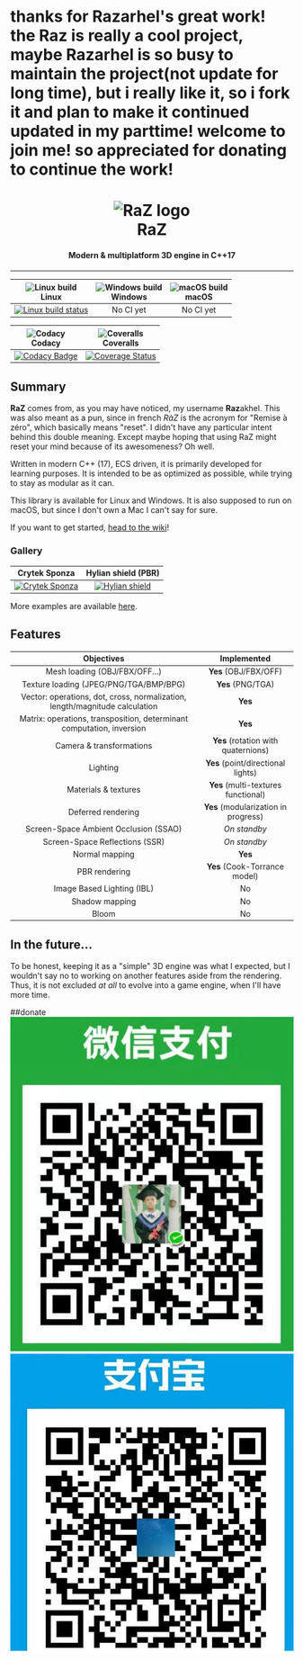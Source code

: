 # thanks for Razarhel's great work! the Raz is really a cool project, maybe Razarhel is so busy to maintain the project(not update for long time), but i really like it, so i fork it and plan to make it continued updated in my parttime! welcome to join me!  so appreciated for donating to continue the work! 
<h1 align="center">
    <img alt="RaZ logo" src="https://i.imgur.com/rwGGcpr.png" />
    <br />
    RaZ
</h1>

<h4 align="center">Modern &amp; multiplatform 3D engine in C++17</h4>

---

| <img alt="Linux build" src="https://www.screenconnect.com/Images/LogoLinux.png" align="center" height="30" width="30" /><br />Linux | <img alt="Windows build" src="https://upload.wikimedia.org/wikipedia/commons/thumb/7/76/Windows_logo_-_2012_%28dark_blue%2C_lines_thinner%29.svg/414px-Windows_logo_-_2012_%28dark_blue%2C_lines_thinner%29.svg.png" align="center" height="30" width="30" /><br />Windows | <img alt="macOS build" src="https://upload.wikimedia.org/wikipedia/commons/thumb/f/fa/Apple_logo_black.svg/245px-Apple_logo_black.svg.png" align="center" height="30" width="30" /><br />macOS |
| :---------------------------------------------------------------------------------------------------------------------------------: | :------------------------------------------------------------------------------------------------------------------------------------------------------------------------------------------------------------------------------------------------------------------------: | :--------------------------------------------------------------------------------------------------------------------------------------------------------------------------------------------: |
| [![Linux build status](https://travis-ci.com/Razakhel/RaZ.svg?branch=master)](https://travis-ci.com/Razakhel/RaZ)                   | No CI yet                                                                                                                                                                                                                                                                  | No CI yet                                                                                                                                                                                      |

| <img alt="Codacy" src="https://seeklogo.com/images/C/codacy-logo-1A40ABD314-seeklogo.com.png" align="center" height="30" width="30" /><br />Codacy | <img alt="Coveralls" src="https://avatars3.githubusercontent.com/ml/318?s=140&v=4" align="center" height="30" width="30" /><br />Coveralls |
| :------------------------------------------------------------------------------------------------------------------------------------------------: | :----------------------------------------------------------------------------------------------------------------------------------------: |
| [![Codacy Badge](https://api.codacy.com/project/badge/Grade/2c8f744cfabc41ada9bd73f72ddd080f)](https://www.codacy.com/app/Razakhel/RaZ)            | [![Coverage Status](https://coveralls.io/repos/github/Razakhel/RaZ/badge.svg)](https://coveralls.io/github/Razakhel/RaZ)                   |

## Summary

**RaZ** comes from, as you may have noticed, my username **Raz**akhel. This was also meant as a pun, since in french _RàZ_ is the acronym for "Remise à zéro", which basically means "reset". I didn't have any particular intent behind this double meaning. Except maybe hoping that using RaZ might reset your mind because of its awesomeness? Oh well.

Written in modern C++ (17), ECS driven, it is primarily developed for learning purposes. It is intended to be as optimized as possible, while trying to stay as modular as it can.

This library is available for Linux and Windows. It is also supposed to run on macOS, but since I don't own a Mac I can't say for sure.

If you want to get started, [head to the wiki](https://github.com/Razakhel/RaZ/wiki)!

### Gallery

| Crytek Sponza                                                                        | Hylian shield (PBR)                                                                  |
| :----------------------------------------------------------------------------------: | :----------------------------------------------------------------------------------: |
| [![Crytek Sponza](https://i.imgur.com/Tr1nnjV.jpg)](https://i.imgur.com/Tr1nnjV.jpg) | [![Hylian shield](https://i.imgur.com/UZ90KKJ.jpg)](https://i.imgur.com/UZ90KKJ.jpg) |

More examples are available [here](https://github.com/Razakhel/RaZ/wiki/Examples).

## Features

| Objectives                                                                  | Implemented                          |
| :-------------------------------------------------------------------------: | :----------------------------------: |
| Mesh loading (OBJ/FBX/OFF...)                                               | **Yes** (OBJ/FBX/OFF)                |
| Texture loading (JPEG/PNG/TGA/BMP/BPG)                                      | **Yes** (PNG/TGA)                    |
| Vector: operations, dot, cross, normalization, length/magnitude calculation | **Yes**                              |
| Matrix: operations, transposition, determinant computation, inversion       | **Yes**                              |
| Camera &amp; transformations                                                | **Yes** (rotation with quaternions)  |
| Lighting                                                                    | **Yes** (point/directional lights)   |
| Materials &amp; textures                                                    | **Yes** (multi-textures functional)  |
| Deferred rendering                                                          | **Yes** (modularization in progress) |
| Screen-Space Ambient Occlusion (SSAO)                                       | _On standby_                         |
| Screen-Space Reflections (SSR)                                              | _On standby_                         |
| Normal mapping                                                              | **Yes**                              |
| PBR rendering                                                               | **Yes** (Cook-Torrance model)        |
| Image Based Lighting (IBL)                                                  | No                                   |
| Shadow mapping                                                              | No                                   |
| Bloom                                                                       | No                                   |

## 

## In the future...

To be honest, keeping it as a "simple" 3D engine was what I expected, but I wouldn't say no to working on another features aside from the rendering. Thus, it is not excluded _at all_ to evolve into a game engine, when I'll have more time.

##donate<br>
![wechatpay](https://github.com/ixlm/RaZ/blob/master/weichatpay.jpg)
![alipy](https://github.com/ixlm/RaZ/blob/master/alipay.jpg)